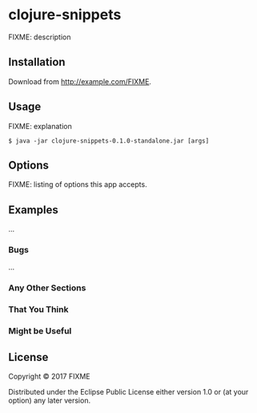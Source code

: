 # clojure-snippets

FIXME: description

## Installation

Download from http://example.com/FIXME.

## Usage

FIXME: explanation

    $ java -jar clojure-snippets-0.1.0-standalone.jar [args]

## Options

FIXME: listing of options this app accepts.

## Examples

...

### Bugs

...

### Any Other Sections
### That You Think
### Might be Useful

## License

Copyright © 2017 FIXME

Distributed under the Eclipse Public License either version 1.0 or (at
your option) any later version.
